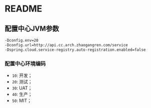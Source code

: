 # README

## 配置中心JVM参数

```txt
-Dconfig.env=20 
-Dconfig.url=http://api.cc.arch.zhaogangren.com/service 
-Dspring.cloud.service-registry.auto-registration.enabled=false
```

### 配置中心环境编码

- `10`: 开发；
- `20`: 测试；
- `30`: UAT；
- `40`: 生产；
- `50`: MIT；
